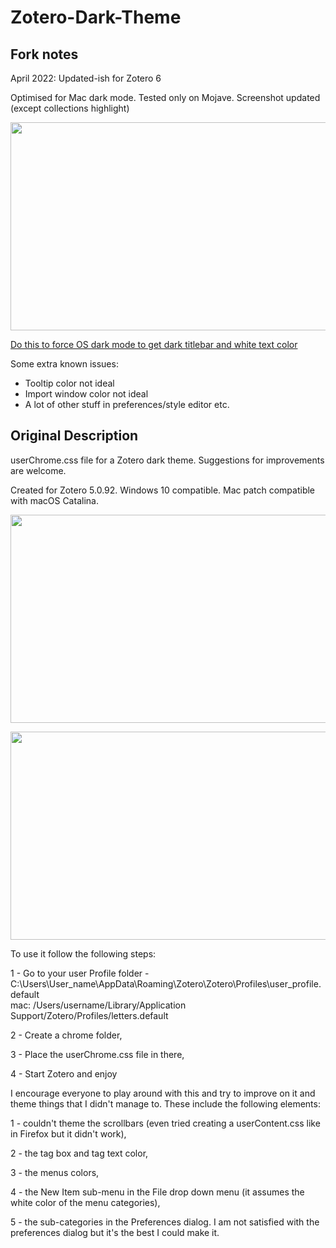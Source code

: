 # Zotero-Dark-Theme

## Fork notes

April 2022: Updated-ish for Zotero 6

Optimised for Mac dark mode. Tested only on Mojave. Screenshot updated (except collections highlight)

<p align="center">
<img src="https://github.com/yiktungho/Zotero-Dark-Theme/blob/mac-patch/mac%20edit.jpg"  width="600" height="333" />
</p>

[Do this to force OS dark mode to get dark titlebar and white text color](https://forums.macrumors.com/threads/forcing-third-party-applications-to-use-dark-mode.2134382/)

Some extra known issues:
* Tooltip color not ideal
* Import window color not ideal
* A lot of other stuff in preferences/style editor etc.

## Original Description

userChrome.css file for a Zotero dark theme. Suggestions for improvements are welcome. 

Created for Zotero 5.0.92. Windows 10 compatible. Mac patch compatible with macOS Catalina.

<p align="center">
<img src="https://github.com/Rosmaninho/Zotero-Dark-Theme/blob/main/Zotero_dark_theme.png"  width="600" height="333" />
</p>
<p align="center">
<img src="https://github.com/quin-q/Zotero-Dark-Theme/blob/mac-patch/mac%20edit.png"  width="600" height="333" />
</p>

To use it follow the following steps:

1 - Go to your user Profile folder - C:\Users\User_name\AppData\Roaming\Zotero\Zotero\Profiles\user_profile.default\
                                   mac: /Users/username/Library/Application Support/Zotero/Profiles/letters.default

2 - Create a chrome folder,

3 - Place the userChrome.css file in there,

4 - Start Zotero and enjoy


I  encourage everyone to play around with this and try to improve on it and theme things that I didn't manage to. These include the following elements:

1 -  couldn't theme the scrollbars (even tried creating a userContent.css  like in Firefox but it didn't work), 

2 - the tag box and tag text color,

3 - the  menus colors,

4 - the New Item sub-menu in the File drop down menu (it assumes the white color of the menu categories),

5 - the sub-categories in the Preferences dialog. I am not satisfied with the preferences dialog but it's the best I could make it.
